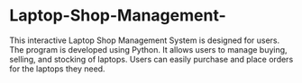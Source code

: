 # Laptop-Shop-Management-
This interactive Laptop Shop Management System is designed for users. The program is developed using Python. It allows users to manage buying, selling, and stocking of laptops. Users can easily purchase and place orders for the laptops they need.
